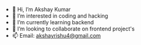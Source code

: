 - 👋 Hi, I’m Akshay Kumar 
- 👀 I’m interested in coding and hacking 
- 🌱 I’m currently learning backend
- 💞️ I’m looking to collaborate on frontend project's 
- 📫 Email: akshayrishu4@gmail.com 

<!---
akshay0712-dev/akshay0712-dev is a ✨ special ✨ repository because its `README.md` (this file) appears on your GitHub profile.
You can click the Preview link to take a look at your changes.
--->
